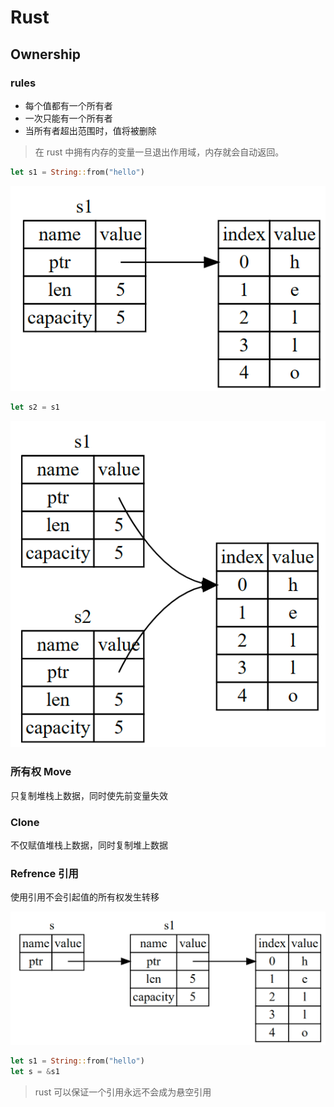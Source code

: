 # Rust

## Ownership

### rules

- 每个值都有一个所有者
- 一次只能有一个所有者
- 当所有者超出范围时，值将被删除

> 在 rust 中拥有内存的变量一旦退出作用域，内存就会自动返回。

```rust
let s1 = String::from("hello")
```

![Alt text](image.png)

```rust
let s2 = s1
```

![Alt text](image-1.png)

### 所有权 Move

只复制堆栈上数据，同时使先前变量失效

### Clone

不仅赋值堆栈上数据，同时复制堆上数据

### Refrence 引用

使用引用不会引起值的所有权发生转移

![Alt text](image-2.png)

```rust
let s1 = String::from("hello")
let s = &s1
```

> rust 可以保证一个引用永远不会成为悬空引用
